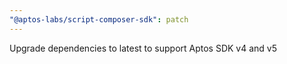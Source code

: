 ```yaml
---
"@aptos-labs/script-composer-sdk": patch
---
```


Upgrade dependencies to latest to support Aptos SDK v4 and v5
